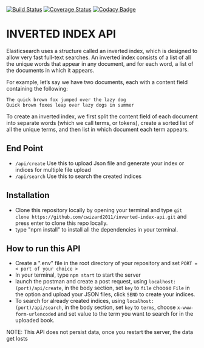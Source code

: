 [![Build Status](https://travis-ci.org/cwizard2011/inverted-index-api.svg?branch=master)](https://travis-ci.org/cwizard2011/inverted-index-api)
[![Coverage Status](https://coveralls.io/repos/github/cwizard2011/inverted-index-api/badge.svg?branch=master)](https://coveralls.io/github/cwizard2011/inverted-index-api?branch=master)
[![Codacy Badge](https://api.codacy.com/project/badge/Grade/658371738003490dbeb9913c9f726c7a)](https://www.codacy.com/p/94271?utm_source=github.com&amp;utm_medium=referral&amp;utm_content=cwizard2011/inverted-index-api&amp;utm_campaign=Badge_Grade)

# INVERTED INDEX API
Elasticsearch uses a structure called an inverted index, which is designed to allow very fast full-text searches. An inverted index consists of a list of all the unique words that appear in any document, and for each word, a list of the documents in which it appears.

For example, let’s say we have two documents, each with a content field containing the following:

    The quick brown fox jumped over the lazy dog
    Quick brown foxes leap over lazy dogs in summer 

To create an inverted index, we first split the content field of each document into separate words (which we call terms, or tokens), create a sorted list of all the unique terms, and then list in which document each term appears. 

## End Point

- ```/api/create``` Use this to upload Json file and generate your index or indices for multiple file upload
- ```/api/search``` Use this to search the created indices

## Installation

- Clone this repository locally by opening your terminal and type
  ```git clone https://github.com/cwizard2011/inverted-index-api.git``` and press enter to clone this repo locally.
- type "npm install" to install all the dependencies in your terminal.

## How to run this API

- Create a ".env" file in the root directory of your repository and set ```PORT = < port of your choice >```
- In your terminal, type ```npm start``` to start the server
- launch the postman and create a post request, using ```localhost:(port)/api/create```, in the body section, set ```key``` to ```file``` choose ```File``` in the option and upload your JSON files, click ```SEND``` to create your indices.
- To search for already created indices,  using ```localhost:(port)/api/search```, in the body section, set ```key``` to ```terms```, choose ```x-www-form-urlencoded``` and set value to the term you want to search for in the uploaded book.

NOTE: This API does not persist data, once you restart the server, the data get losts